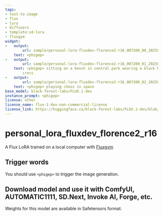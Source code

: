 ```yaml
---
tags:
- text-to-image
- flux
- lora
- diffusers
- template:sd-lora
- fluxgym
widget:
-   output:
        url: sample/personal-lora-fluxdev-florence2-r16_007200_00_20250107180008.png
    text: <phigep>
-   output:
        url: sample/personal-lora-fluxdev-florence2-r16_007200_01_20250107180020.png
    text: <phigep> sitting on a bench in central park wearing a black hoodie and pink
        crocs
-   output:
        url: sample/personal-lora-fluxdev-florence2-r16_007200_02_20250107180032.png
    text: <phigep> playing chess in space
base_model: black-forest-labs/FLUX.1-dev
instance_prompt: <phigep>
license: other
license_name: flux-1-dev-non-commercial-license
license_link: https://huggingface.co/black-forest-labs/FLUX.1-dev/blob/main/LICENSE.md
---
```


# personal_lora_fluxdev_florence2_r16

A Flux LoRA trained on a local computer with [Fluxgym](https://github.com/cocktailpeanut/fluxgym)

<Gallery />

## Trigger words

You should use `<phigep>` to trigger the image generation.

## Download model and use it with ComfyUI, AUTOMATIC1111, SD.Next, Invoke AI, Forge, etc.

Weights for this model are available in Safetensors format.

